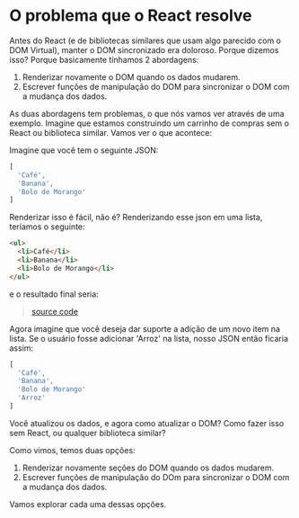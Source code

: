 # O problema que o React resolve

Antes do React (e de bibliotecas similares que usam algo parecido com o DOM Virtual), manter o DOM sincronizado era doloroso. Porque dizemos isso? Porque basicamente tínhamos 2 abordagens:

1. Renderizar novamente o DOM quando os dados mudarem.
2. Escrever funções de manipulação do DOM para sincronizar o DOM com a mudança dos dados.

As duas abordagens tem problemas, o que nós vamos ver através de uma exemplo. Imagine que estamos construindo um 
carrinho de compras sem o React ou biblioteca similar. Vamos ver o que acontece: 

Imagine que você tem o seguinte JSON:

```javascript
[
  'Café',
  'Banana',
  'Bolo de Morango'
]
```

Renderizar isso é fácil, não é? Renderizando esse json em uma lista, teríamos o seguinte:

```html
<ul>
  <li>Café</li>
  <li>Banana</li>
  <li>Bolo de Morango</li>
</ul>
```

e o resultado final seria:

> [source code](https://jsfiddle.net/skillo/e2w540n6/#tabs=html,result)

Agora imagine que você deseja dar suporte a adição de um novo item na lista. 
Se o usuário fosse adicionar 'Arroz' na lista, nosso JSON então ficaria assim: 

```javascript
[
  'Café',
  'Banana',
  'Bolo de Morango'
  'Arroz'
]
```

Você atualizou os dados, e agora como atualizar o DOM? Como fazer isso sem React, ou qualquer biblioteca similar? 

Como vimos, temos duas opções:

1. Renderizar novamente seções do DOM quando os dados mudarem.
2. Escrever funções de manipulação do DOm para sincronizar o DOM com a mudança dos dados.

Vamos explorar cada uma dessas opções.